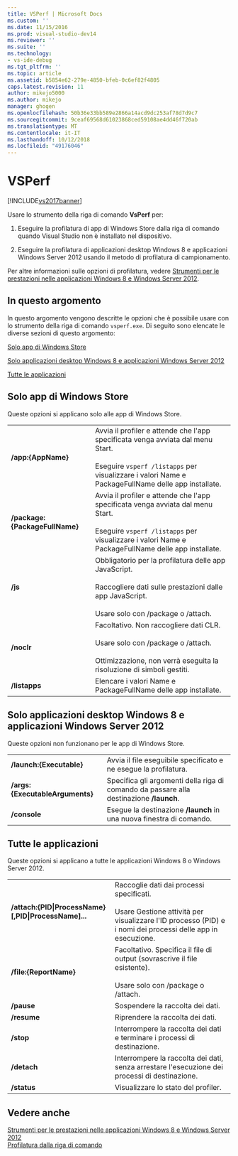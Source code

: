 ```yaml
---
title: VSPerf | Microsoft Docs
ms.custom: ''
ms.date: 11/15/2016
ms.prod: visual-studio-dev14
ms.reviewer: ''
ms.suite: ''
ms.technology:
- vs-ide-debug
ms.tgt_pltfrm: ''
ms.topic: article
ms.assetid: b5854e62-279e-4850-bfeb-0c6ef82f4805
caps.latest.revision: 11
author: mikejo5000
ms.author: mikejo
manager: ghogen
ms.openlocfilehash: 50b36e33bb589e2866a14acd9dc253af78d7d9c7
ms.sourcegitcommit: 9ceaf69568d61023868ced59108ae4dd46f720ab
ms.translationtype: MT
ms.contentlocale: it-IT
ms.lasthandoff: 10/12/2018
ms.locfileid: "49176046"
---
```

# <a name="vsperf"></a>VSPerf
[!INCLUDE[vs2017banner](../includes/vs2017banner.md)]

Usare lo strumento della riga di comando **VsPerf** per:  
  
1.  Eseguire la profilatura di app di Windows Store dalla riga di comando quando Visual Studio non è installato nel dispositivo.  
  
2.  Eseguire la profilatura di applicazioni desktop Windows 8 e applicazioni Windows Server 2012 usando il metodo di profilatura di campionamento.  
  
 Per altre informazioni sulle opzioni di profilatura, vedere [Strumenti per le prestazioni nelle applicazioni Windows 8 e Windows Server 2012](../profiling/performance-tools-on-windows-8-and-windows-server-2012-applications.md).  
  
##  <a name="BKMK_In_this_topic"></a> In questo argomento  
 In questo argomento vengono descritte le opzioni che è possibile usare con lo strumento della riga di comando `vsperf.exe`. Di seguito sono elencate le diverse sezioni di questo argomento:  
  
 [Solo app di Windows Store](#BKMK_windows_store_apps_only)  
  
 [Solo applicazioni desktop Windows 8 e applicazioni Windows Server 2012](#BKMK_Windows_8_classic_applications_and_Windows_Server_2012_applications_only)  
  
 [Tutte le applicazioni](#BKMK_All_applications)  
  
##  <a name="BKMK_windows_store_apps_only"></a> Solo app di Windows Store  
 Queste opzioni si applicano solo alle app di Windows Store.  
  
|||  
|-|-|  
|**/app:{AppName}**|Avvia il profiler e attende che l'app specificata venga avviata dal menu Start.<br /><br /> Eseguire `vsperf /listapps` per visualizzare i valori Name e PackageFullName delle app installate.|  
|**/package:{PackageFullName}**|Avvia il profiler e attende che l'app specificata venga avviata dal menu Start.<br /><br /> Eseguire `vsperf /listapps` per visualizzare i valori Name e PackageFullName delle app installate.|  
|**/js**|Obbligatorio per la profilatura delle app JavaScript.<br /><br /> Raccogliere dati sulle prestazioni dalle app JavaScript.<br /><br /> Usare solo con /package o /attach.|  
|**/noclr**|Facoltativo. Non raccogliere dati CLR.<br /><br /> Usare solo con /package o /attach.<br /><br /> Ottimizzazione, non verrà eseguita la risoluzione di simboli gestiti.|  
|**/listapps**|Elencare i valori Name e PackageFullName delle app installate.|  
  
##  <a name="BKMK_Windows_8_classic_applications_and_Windows_Server_2012_applications_only"></a> Solo applicazioni desktop Windows 8 e applicazioni Windows Server 2012  
 Queste opzioni non funzionano per le app di Windows Store.  
  
|||  
|-|-|  
|**/launch:{Executable}**|Avvia il file eseguibile specificato e ne esegue la profilatura.|  
|**/args:{ExecutableArguments}**|Specifica gli argomenti della riga di comando da passare alla destinazione **/launch**.|  
|**/console**|Esegue la destinazione **/launch** in una nuova finestra di comando.|  
  
##  <a name="BKMK_All_applications"></a> Tutte le applicazioni  
 Queste opzioni si applicano a tutte le applicazioni Windows 8 o Windows Server 2012.  
  
|||  
|-|-|  
|**/attach:{PID&#124;ProcessName}[,PID&#124;ProcessName]...**|Raccoglie dati dai processi specificati.<br /><br /> Usare Gestione attività per visualizzare l'ID processo (PID) e i nomi dei processi delle app in esecuzione.|  
|**/file:{ReportName}**|Facoltativo. Specifica il file di output (sovrascrive il file esistente).<br /><br /> Usare solo con /package o /attach.|  
|**/pause**|Sospendere la raccolta dei dati.|  
|**/resume**|Riprendere la raccolta dei dati.|  
|**/stop**|Interrompere la raccolta dei dati e terminare i processi di destinazione.|  
|**/detach**|Interrompere la raccolta dei dati, senza arrestare l'esecuzione dei processi di destinazione.|  
|**/status**|Visualizzare lo stato del profiler.|  
  
## <a name="see-also"></a>Vedere anche  
 [Strumenti per le prestazioni nelle applicazioni Windows 8 e Windows Server 2012](../profiling/performance-tools-on-windows-8-and-windows-server-2012-applications.md)   
 [Profilatura dalla riga di comando](../profiling/using-the-profiling-tools-from-the-command-line.md)



